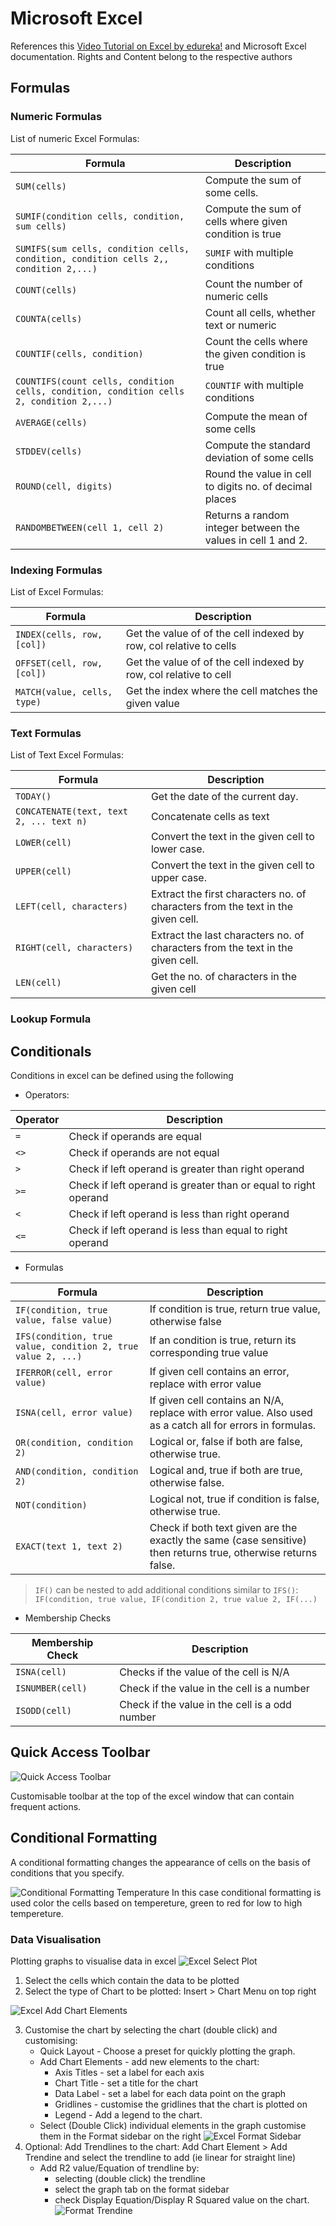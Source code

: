 # Microsoft Excel
References this [Video Tutorial on Excel by edureka!](https://www.youtube.com/watch?v=RdTozKPY_OQ) 
and Microsoft Excel documentation.
Rights and Content belong to the respective authors

## Formulas
### Numeric Formulas
List of numeric Excel Formulas:

| Formula | Description |
| --- | --- |
| `SUM(cells)` | Compute the sum of some cells. |
| `SUMIF(condition cells, condition, sum cells)` | Compute the sum of cells where given condition is true |
| `SUMIFS(sum cells, condition cells, condition, condition cells 2,, condition 2,...)` | `SUMIF` with multiple conditions |
| `COUNT(cells)` | Count the number of numeric cells  |
| `COUNTA(cells)` | Count all cells, whether text or numeric |
| `COUNTIF(cells, condition)` | Count the cells where the given condition is true |
| `COUNTIFS(count cells, condition cells, condition, condition cells 2, condition 2,...)` | `COUNTIF` with multiple conditions |
| `AVERAGE(cells)` | Compute the mean of some cells |
| `STDDEV(cells)` | Compute the standard deviation of some cells |
| `ROUND(cell, digits)` | Round the value in cell to digits no. of decimal places |
| `RANDOMBETWEEN(cell 1, cell 2)` | Returns a random integer between the values in cell 1 and 2. |

### Indexing Formulas
List of Excel Formulas:

| Formula | Description |
| --- | --- |
| `INDEX(cells, row, [col])` | Get the value of of the cell indexed by row, col relative to cells |
| `OFFSET(cell, row, [col])` | Get the value of of the cell indexed by row, col relative to cell |
| `MATCH(value, cells, type)` | Get the index where the cell matches the given value |

### Text Formulas
List of Text Excel Formulas:

| Formula | Description |
| --- | --- |
| `TODAY()` | Get the date of the current day. |
| `CONCATENATE(text, text 2, ... text n)` | Concatenate cells as text |
| `LOWER(cell)` | Convert the text in the given cell to lower case. |
| `UPPER(cell)` | Convert the text in the given cell to upper case. |
| `LEFT(cell, characters)` | Extract the first characters no. of characters from the text in the given cell. |
| `RIGHT(cell, characters)` | Extract the last characters no. of characters from the text in the given cell. |
| `LEN(cell)` | Get the no. of characters in the given cell |

### Lookup Formula

## Conditionals
Conditions in excel can be defined using the following
- Operators:

| Operator | Description |
| --- | --- |
| `=` | Check if operands are equal |
| `<>` | Check if operands are not equal |
| `>` | Check if left operand is greater than right operand |
| `>=` | Check if left operand is greater than or equal to right operand |
| `<` | Check if left operand is less than right operand |
| `<=` | Check if left operand is less than equal to right operand |

- Formulas

| Formula | Description |
| --- | --- |
| `IF(condition, true value, false value)` | If condition is true, return true value, otherwise false |
| `IFS(condition, true value, condition 2, true value 2, ...)` | If an condition is true, return its corresponding true value |
| `IFERROR(cell, error value)` | If given cell contains an error, replace with error value |
| `ISNA(cell, error value)` | If given cell contains an N/A, replace with error value. Also used as a catch all for errors in formulas. |
| `OR(condition, condition 2)` | Logical or, false if both are false, otherwise true. |
| `AND(condition, condition 2)` | Logical and, true if both are true, otherwise false. |
| `NOT(condition)` | Logical not, true if condition is false, otherwise true. |
| `EXACT(text 1, text 2)` | Check if both text given are the exactly the same (case sensitive) then returns true,  otherwise returns false. |

> `IF()` can be nested to add additional conditions similar to `IFS()`: 
> `IF(condition, true value, IF(condition 2, true value 2, IF(...)`

- Membership Checks

| Membership Check | Description |
| --- | --- |
| `ISNA(cell)` | Checks if the value of the cell is N/A |
| `ISNUMBER(cell)` | Check if the value in the cell is a number |
| `ISODD(cell)` | Check if the value in the cell is a odd number |

## Quick Access Toolbar
![Quick Access Toolbar](./assets/excel_quick_access_toolbar.png)

Customisable toolbar at the top of the excel window that can contain frequent actions.

## Conditional Formatting
A conditional formatting  changes the appearance of cells on the basis of conditions that you specify. 

![Conditional Formatting Temperature](./assets/excel_conditional_formatting.png)
In this case conditional formatting is used color the cells based on
tempereture, green to red for low to high tempereture.


### Data Visualisation
Plotting graphs to visualise data in excel
![Excel Select Plot](./assets/excel_select_plot.png)
1. Select the cells which contain the data to be plotted
2. Select the type of Chart to be plotted: Insert > Chart Menu on top right

![Excel Add Chart Elements](./assets/excel_add_plot_elements.png)

3. Customise the chart by selecting the chart (double click) and customising: 
    - Quick Layout - Choose a preset for quickly plotting the graph.
    - Add Chart Elements - add new elements to the chart:
        - Axis Titles - set a label for each axis
        - Chart Title - set a title for the chart 
        - Data Label - set a label for each data point on the graph
        - Gridlines - customise the gridlines that the chart is plotted on
        - Legend - Add a legend to the chart.
    - Select (Double Click) individual elements in the graph customise them
        in the Format sidebar on the right
        ![Excel Format Sidebar](./assets/excel_format_sidebar.png)
4. Optional: Add Trendlines to the chart: Add Chart Element > Add Trendine and 
    select the trendline to add (ie linear for straight line)
    - Add R2 value/Equation of trendline by:
        - selecting (double click) the trendline
        - select the graph tab on the format sidebar
        - check Display Equation/Display R Squared value on the chart.
        ![Format Trendine](./assets/excel_format_trendline.png)


